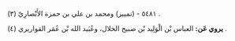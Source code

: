 ٥٤٨١ - (تمييز) ومحمد بن علي بن حمزة الأَنْصارِيّ (٣) .

**يروي عَن:** العباس بْن الْوَلِيد بْن صبيح الخلال، وعُبَيد الله بْن عُمَر القواريري (٤) .